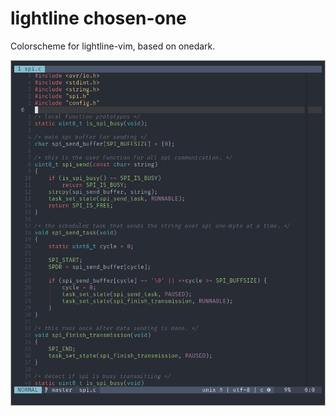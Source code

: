 # lightline chosen-one

Colorscheme for lightline-vim, based on onedark.

![screenshot](screenshot.png)

